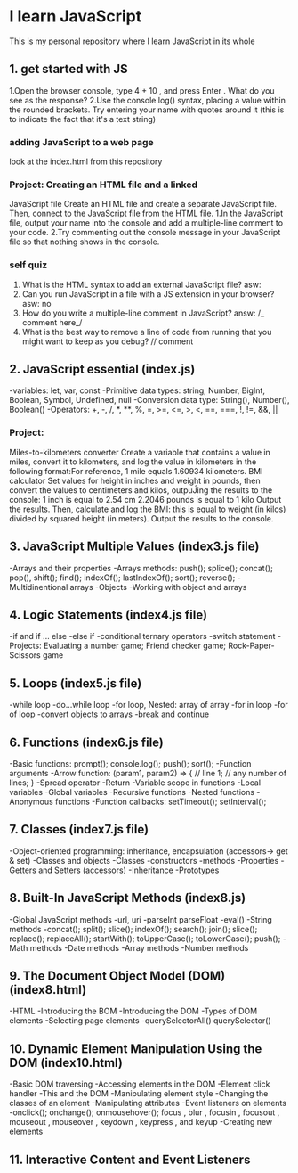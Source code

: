 # I learn JavaScript

This is my personal repository where I learn JavaScript in its whole

## 1. get started with JS

1.Open the browser console, type 4 + 10 , and press Enter . What
do you see as the response?
2.Use the console.log() syntax, placing a value within the
rounded brackets. Try entering your name with quotes around
it (this is to indicate the fact that it's a text string)

### adding JavaScript to a web page

look at the index.html from this repository

### Project: Creating an HTML file and a linked

JavaScript file
Create an HTML file and create a separate JavaScript file. Then,
connect to the JavaScript file from the HTML file.
1.In the JavaScript file, output your name into the console and
add a multiple-line comment to your code.
2.Try commenting out the console message in your JavaScript file
so that nothing shows in the console.

### self quiz

1. What is the HTML syntax to add an external JavaScript file? asw: <script type="text/javascript" src="/index5.js"></script>
2. Can you run JavaScript in a file with a JS extension in your
   browser? asw: no
3. How do you write a multiple-line comment in JavaScript? answ: /_ comment here_/
4. What is the best way to remove a line of code from running that
   you might want to keep as you debug? // comment

## 2. JavaScript essential (index.js)

-variables: let, var, const
-Primitive data types: string, Number, BigInt, Boolean, Symbol, Undefined, null
-Conversion data type: String(), Number(), Boolean()
-Operators: +, -, /, \*, \*\*, %, =, >=, <=, >, <, ==, ===, !, !=, &&, ||

### Project:

Miles-to-kilometers converter
Create a variable that contains a value in miles, convert it to
kilometers, and log the value in kilometers in the following format:For reference, 1 mile equals 1.60934 kilometers.
BMI calculator
Set values for height in inches and weight in pounds, then convert
the values to centimeters and kilos, outpuĴing the results to the
console:
1 inch is equal to 2.54 cm
2.2046 pounds is equal to 1 kilo
Output the results. Then, calculate and log the BMI: this is equal to
weight (in kilos) divided by squared height (in meters). Output the
results to the console.

## 3. JavaScript Multiple Values (index3.js file)

-Arrays and their properties
-Arrays methods: push(); splice(); concat(); pop(), shift(); find(); indexOf(); lastIndexOf(); sort(); reverse();
-Multidinentional arrays
-Objects
-Working with object and arrays

## 4. Logic Statements (index4.js file)

-if and if ... else
-else if
-conditional ternary operators
-switch statement
-Projects: Evaluating a number game; Friend checker game; Rock-Paper-Scissors game

## 5. Loops (index5.js file)

-while loop
-do...while loop
-for loop, Nested: array of array
-for in loop
-for of loop
-convert objects to arrays
-break and continue

## 6. Functions (index6.js file)

-Basic functions: prompt(); console.log(); push(); sort();
-Function arguments
-Arrow function:
(param1, param2) => {
// line 1;
// any number of lines;
}
-Spread operator
-Return
-Variable scope in functions
-Local variables
-Global variables
-Recursive functions
-Nested functions
-Anonymous functions
-Function callbacks: setTimeout(); setInterval();

## 7. Classes (index7.js file)

-Object-oriented programming: inheritance, encapsulation (accessors-> get & set)
-Classes and objects
-Classes
-constructors
-methods
-Properties
-Getters and Setters (accessors)
-Inheritance
-Prototypes

## 8. Built-In JavaScript Methods (index8.js)

-Global JavaScript methods
-url, uri
-parseInt parseFloat
-eval()
-String methods
-concat(); split(); slice(); indexOf(); search(); join(); slice(); replace(); replaceAll(); startWith(); toUpperCase(); toLowerCase(); push();
-Math methods
-Date methods
-Array methods
-Number methods

## 9. The Document Object Model (DOM) (index8.html)

-HTML
-Introducing the BOM
-Introducing the DOM
-Types of DOM elements
-Selecting page elements
-querySelectorAll() querySelector()

## 10. Dynamic Element Manipulation Using the DOM (index10.html)

-Basic DOM traversing
-Accessing elements in the DOM
-Element click handler
-This and the DOM
-Manipulating element style
-Changing the classes of an element
-Manipulating attributes
-Event listeners on elements
-onclick(); onchange(); onmousehover(); focus , blur , focusin , focusout , mouseout , mouseover , keydown , keypress , and keyup
-Creating new elements

## 11. Interactive Content and Event Listeners
